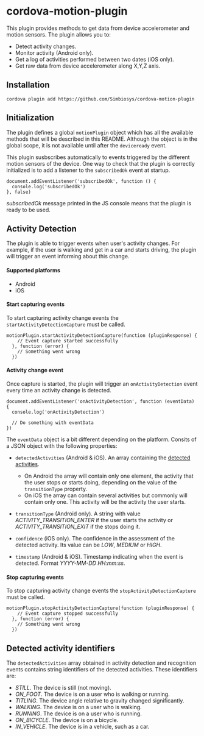 # cordova-motion-plugin #

This plugin provides methods to get data from device accelerometer and motion sensors. The plugin allows you to:
* Detect activity changes.
* Monitor activity (Android only).
* Get a log of activities performed between two dates (iOS only).
* Get raw data from device accelerometer along X,Y,Z axis.

## Installation ##
```
cordova plugin add https://github.com/Simbiosys/cordova-motion-plugin
```

## Initialization ##
The plugin defines a global `motionPlugin` object which has all the available methods that will be described in this README. Although the object is in the global scope, it is not available until after the `deviceready` event.

This plugin susbscribes automatically to events triggered by the different motion sensors of the device. One way to check that the plugin is correctly initialized is to add a listener to the `subscribedOk` event at startup.
```
document.addEventListener('subscribedOk', function () {
  console.log('subscribedOk')
}, false)
```
_subscribedOk_ message printed in the JS console means that the plugin is ready to be used.


## Activity Detection ##
The plugin is able to trigger events when user's activity changes. For example, if the user is walking and get in a car and starts driving, the plugin will trigger an event informing about this change.

#### Supported platforms ####
* Android
* iOS

#### Start capturing events ####
To start capturing activity change events the `startActivityDetectionCapture` must be called.

```
motionPlugin.startActivityDetectionCapture(function (pluginResponse) {
    // Event capture started successfully
  }, function (error) {
    // Something went wrong
  })
```

#### Activity change event ####
Once capture is started, the plugin will trigger an `onActivityDetection` event every time an activity change is detected.

```
document.addEventListener('onActivityDetection', function (eventData) {
  console.log('onActivityDetection')

  // Do something with eventData
})
```

The `eventData` object is a bit different depending on the platform. Consits of a JSON object with the following properties:
* `detectedActivities` (Android & iOS). An array containing the [detected activities](#activitytypes).
  * On Android the array will contain only one element, the activity that the user stops or starts doing, depending on the value of the `transitionType` property.
  * On iOS the array can contain several activities but commonly will contain only one. This activity will be the activity the user starts.

* `transitionType` (Android only). A string with value *ACTIVITY_TRANSITION_ENTER* if the user starts the activity or *ACTIVITY_TRANSITION_EXIT* if the stops doing it.
* `confidence` (iOS only). The confidence in the assessment of the detected activity. Its value can be *LOW*, *MEDIUM* or *HIGH*.
* `timestamp` (Android & iOS). Timestamp indicating when the event is detected. Format _YYYY-MM-DD HH:mm:ss_.

#### Stop capturing events ####
To stop capturing activity change events the `stopActivityDetectionCapture` must be called.

```
motionPlugin.stopActivityDetectionCapture(function (pluginResponse) {
    // Event capture stopped successfully
  }, function (error) {
    // Something went wrong
  })
```

## <a id="activitytypes"></a> Detected activity identifiers ##
The `detectedActivities` array obtained in activity detection and recognition events contains string identifiers of the detected activities. These identifiers are:
* *STILL*. The device is still (not moving).
* *ON_FOOT*. The device is on a user who is walking or running.
* *TITLING*. 	The device angle relative to gravity changed significantly.
* *WALKING*. The device is on a user who is walking.
* *RUNNING*. The device is on a user who is running.
* *ON_BICYCLE*. 	The device is on a bicycle.
* *IN_VEHICLE*. The device is in a vehicle, such as a car.